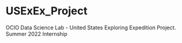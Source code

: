 # USExEx_Project
OCIO Data Science Lab - United States Exploring Expedition Project. Summer 2022 Internship
